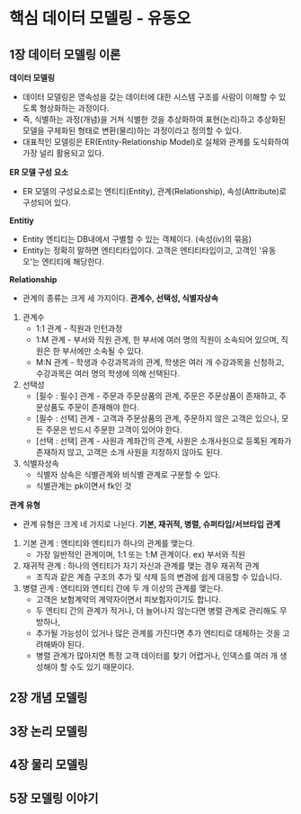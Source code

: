 # 핵심 데이터 모델링 - 유동오

## 1장 데이터 모델링 이론

**데이터 모델링**

* 데이터 모델링은 영속성을 갖는 데이터에 대한 시스템 구조를 사람이 이해할 수 있도록 형상화하는 과정이다.
* 즉, 식별하는 과정(개념)을 거쳐 식별한 것을 추상화하여 표현(논리)하고 추상화된 모델을 구체화된 형태로 변환(물리)하는 과정이라고 정의할 수 있다.
* 대표적인 모델링은 ER(Entity-Relationship Model)로 실체와 관계를 도식화하여 가장 널리 활용되고 있다.

**ER 모델 구성 요소**

* ER 모델의 구성요소로는 엔티티(Entity), 관계(Relationship), 속성(Attribute)로 구성되어 있다.

**Entitiy**

* Entity 엔티티는 DB내에서 구별할 수 있는 객체이다. (속성(iv)의 묶음)
* Entity는 정확히 말하면 엔티티타입이다. 고객은 엔티티타입이고, 고객인 '유동오'는 엔티티에 해당한다.

**Relationship**

* 관계의 종류는 크게 세 가지이다. **관계수, 선택성, 식별자상속**

1. 관계수
    * 1:1 관계 - 직원과 인턴과정
    * 1:M 관계 - 부서와 직원 관계, 한 부서에 여러 명의 직원이 소속되어 있으며, 직원은 한 부서에만 소속될 수 있다.
    * M:N 관계 - 학생과 수강과목과의 관계, 학생은 여러 개 수강과목을 신청하고, 수강과목은 여러 명의 학생에 의해 선택된다.
2. 선택성
    * [필수 : 필수] 관계 - 주문과 주문상품의 관계, 주문은 주문상품이 존재하고, 주문상품도 주문이 존재해야 한다.
    * [필수 : 선택] 관계 - 고객과 주문상품의 관계, 주문하지 않은 고객은 있으나, 모든 주문은 반드시 주문한 고객이 있어야 한다.
    * [선택 : 선택] 관계 - 사원과 계좌간의 관계, 사원은 소개사원으로 등록된 계좌가 존재하지 않고, 고객은 소개 사원을 지정하지 않아도 된다.
3. 식별자상속
    * 식별자 상속은 식별관계와 비식별 관계로 구분할 수 있다.
    * 식별관계는 pk이면서 fk인 것

**관계 유형**

* 관계 유형은 크게 네 가지로 나뉜다. **기본, 재귀적, 병렬, 슈퍼타입/서브타입 관계**

1. 기본 관계 : 엔티티와 엔티티가 하나의 관계를 맺는다. 
    * 가장 일반적인 관계이며, 1:1 또는 1:M 관계이다. ex) 부서와 직원
2. 재귀적 관계 : 하나의 엔티티가 자기 자신과 관계를 맺는 경우 재귀적 관계
    * 조직과 같은 계층 구조의 추가 및 삭제 등의 변경에 쉽게 대응할 수 있습니다.
3. 병렬 관계 : 엔티티와 엔티티 간에 두 개 이상의 관계를 맺는다.
    * 고객은 보험계약의 계약자이면서 피보험자이기도 합니다.
    * 두 엔티티 간의 관계가 적거나, 더 늘어나지 않는다면 병렬 관계로 관리해도 무방하나,
    * 추가될 가능성이 있거나 많은 관계를 가진다면 추가 엔티티로 대체하는 것을 고려해봐야 된다.
    * 병렬 관계가 많아지면 특정 고객 데이터를 찾기 어렵거나, 인덱스를 여러 개 생성해야 할 수도 있기 때문이다.


## 2장 개념 모델링

## 3장 논리 모델링

## 4장 물리 모델링

## 5장 모델링 이야기

